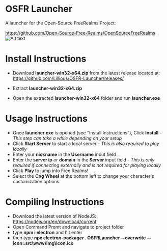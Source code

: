 # OSFR Launcher
A launcher for the Open-Source FreeRealms Project:

https://github.com/Open-Source-Free-Realms/OpenSourceFreeRealms
![Alt text](https://github.com/Lillious/OSFR-Launcher/blob/main/teaser.png?raw=true)

# Install Instructions

- Download **launcher-win32-x64.zip** from the latest release located at: https://github.com/Lillious/OSFR-Launcher/releases/

- Extract **launcher-win32-x64.zip**

- Open the extracted **launcher-win32-x64** folder and run **launcher.exe**

# Usage Instructions

- Once **launcher.exe** is opened (see "Install Instructions"), Click **Install** - *This step can take a while depending on your setup*
- Click **Start Server** to start a local server - *This is also required to play locally*
- Enter your **nickname** in the **Username** input field
- Enter the **server ip** or **domain** in the **Server** input field - *This is only required if connecting externally and is not required for playing locally*
- Click **Play** to jump into Free Realms!
- Select the **Cog Wheel** at the bottom left to change your character's customization options.

# Compiling Instructions

- Download the latest version of NodeJS: https://nodejs.org/en/download/current
- Open Command Promt and navigate to project folder
- type **npm i electron** and hit enter
- then type **npx electron-packager . OSFRLauncher --overwrite --icon=src\www\img\icon.ico**
